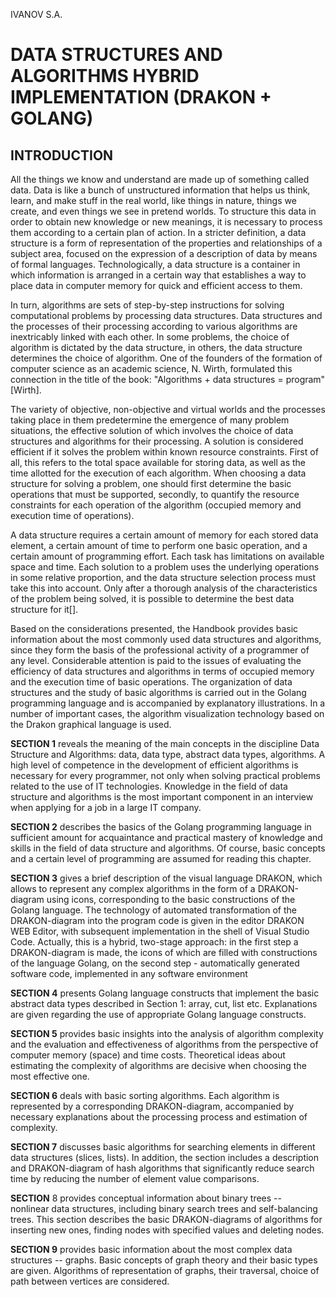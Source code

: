 IVANOV S.A.

# DATA STRUCTURES AND ALGORITHMS HYBRID IMPLEMENTATION (DRAKON + GOLANG)

## INTRODUCTION 
All the things we know and understand are made up of something called data. Data is like a bunch of unstructured information that helps us think, learn, and make stuff in the real world, like things in nature, things we create, and even things we see in pretend worlds.
To structure this data in order to obtain new knowledge or new meanings, it is necessary to process them according to a certain plan of action. 
In a stricter definition, a data structure is a form of representation
of the properties and relationships of a subject area, focused on the
expression of a description of data by means of formal languages.
Technologically, a data structure is a container in which information is
arranged in a certain way that establishes a way to place data in
computer memory for quick and efficient access to them.

In turn, algorithms are sets of step-by-step instructions for solving
computational problems by processing data structures. Data structures
and the processes of their processing according to various algorithms
are inextricably linked with each other. In some problems, the choice of
algorithm is dictated by the data structure, in others, the data
structure determines the choice of algorithm. One of the founders of the
formation of computer science as an academic science, N. Wirth,
formulated this connection in the title of the book: \"Algorithms + data
structures = program\" \[Wirth\].

The variety of objective, non-objective and virtual worlds and the
processes taking place in them predetermine the emergence of many
problem situations, the effective solution of which involves the choice
of data structures and algorithms for their processing. A solution is
considered efficient if it solves the problem within known resource
constraints. First of all, this refers to the total space available for
storing data, as well as the time allotted for the execution of each
algorithm. When choosing a data structure for solving a problem, one
should first determine the basic operations that must be supported,
secondly, to quantify the resource constraints for each operation of the
algorithm (occupied memory and execution time of operations).

A data structure requires a certain amount of memory for each stored
data element, a certain amount of time to perform one basic operation,
and a certain amount of programming effort. Each task has limitations on
available space and time. Each solution to a problem uses the underlying
operations in some relative proportion, and the data structure selection
process must take this into account. Only after a thorough analysis of
the characteristics of the problem being solved, it is possible to
determine the best data structure for it\[\].

Based on the considerations presented, the Handbook provides basic
information about the most commonly used data structures and algorithms,
since they form the basis of the professional activity of a programmer
of any level. Considerable attention is paid to the issues of evaluating
the efficiency of data structures and algorithms in terms of occupied
memory and the execution time of basic operations. The organization of
data structures and the study of basic algorithms is carried out in the
Golang programming language and is accompanied by explanatory
illustrations. In a number of important cases, the algorithm
visualization technology based on the Drakon graphical language is used.

**SECTION 1** reveals the meaning of the main concepts in the discipline
Data Structure and Algorithms: data, data type, abstract data types,
algorithms. A high level of competence in the development of efficient
algorithms is necessary for every programmer, not only when solving
practical problems related to the use of IT technologies. Knowledge in
the field of data structure and algorithms is the most important
component in an interview when applying for a job in a large IT company.

**SECTION 2** describes the basics of the Golang programming language in
sufficient amount for acquaintance and practical mastery of knowledge
and skills in the field of data structure and algorithms. Of course,
basic concepts and a certain level of programming are assumed for
reading this chapter.

**SECTION 3** gives a brief description of the visual language DRAKON,
which allows to represent any complex algorithms in the form of a
DRAKON-diagram using icons, corresponding to the basic constructions of
the Golang language. The technology of automated transformation of the
DRAKON-diagram into the program code is given in the editor DRAKON WEB
Editor, with subsequent implementation in the shell of Visual Studio
Code. Actually, this is a hybrid, two-stage approach: in the first step
a DRAKON-diagram is made, the icons of which are filled with
constructions of the language Golang, on the second step - automatically
generated software code, implemented in any software environment

**SECTION 4** presents Golang language constructs that implement the
basic abstract data types described in Section 1: array, cut, list etc.
Explanations are given regarding the use of appropriate Golang language
constructs.

**SECTION 5** provides basic insights into the analysis of algorithm
complexity and the evaluation and effectiveness of algorithms from the
perspective of computer memory (space) and time costs. Theoretical ideas
about estimating the complexity of algorithms are decisive when choosing
the most effective one.

**SECTION 6** deals with basic sorting algorithms. Each algorithm is
represented by a corresponding DRAKON-diagram, accompanied by necessary
explanations about the processing process and estimation of complexity.

**SECTION 7** discusses basic algorithms for searching elements in
different data structures (slices, lists). In addition, the section
includes a description and DRAKON-diagram of hash algorithms that
significantly reduce search time by reducing the number of element value
comparisons.

**SECTION** 8 provides conceptual information about binary trees --
nonlinear data structures, including binary search trees and
self-balancing trees. This section describes the basic DRAKON-diagrams
of algorithms for inserting new ones, finding nodes with specified
values and deleting nodes.

**SECTION 9** provides basic information about the most complex data
structures -- graphs. Basic concepts of graph theory and their basic
types are given. Algorithms of representation of graphs, their
traversal, choice of path between vertices are considered.





